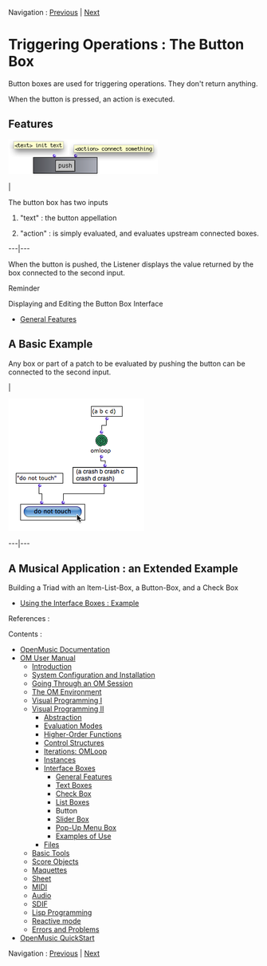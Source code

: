
Navigation : [Previous](ListBoxes "page précédente\(List Boxes\)")
| [Next](Slider "Next\(Slider Box\)")

# Triggering Operations : The Button Box

Button boxes are used for triggering operations. They don't return anything.

When the  button is pressed, an action is executed.

## Features

![](../res/push.png)

|

The  button box has two inputs

  1. "text" : the button appellation

  2. "action" : is simply evaluated, and evaluates upstream connected boxes.

  
  
---|---  
  
When the button is pushed, the Listener displays the value returned by the box
connected to the second input.

Reminder

Displaying and Editing the Button Box Interface

  * [General Features](GeneralFeatures)

## A Basic Example

Any box or part of a patch to be evaluated by pushing the button can be
connected to the second input.

|

![](../res/bouton.png)  
  
---|---  
  
## A Musical Application : an Extended Example

Building a Triad with an Item-List-Box, a Button-Box, and a Check Box

  * [Using the Interface Boxes : Example](InterfaceExample)

References :

Contents :

  * [OpenMusic Documentation](OM-Documentation)
  * [OM User Manual](OM-User-Manual)
    * [Introduction](00-Contents)
    * [System Configuration and Installation](Installation)
    * [Going Through an OM Session](Goingthrough)
    * [The OM Environment](Environment)
    * [Visual Programming I](BasicVisualProgramming)
    * [Visual Programming II](AdvancedVisualProgramming)
      * [Abstraction](Abstraction)
      * [Evaluation Modes](EvalModes)
      * [Higher-Order Functions](HighOrder)
      * [Control Structures](Control)
      * [Iterations: OMLoop](OMLoop)
      * [Instances](Instances)
      * [Interface Boxes](InterfaceBoxes)
        * [General Features](GeneralFeatures)
        * [Text Boxes](TextBoxes)
        * [Check Box](CheckBox)
        * [List Boxes](ListBoxes)
        * Button
        * [Slider Box](Slider)
        * [Pop-Up Menu Box](MenuBoxes)
        * [Examples of Use](InterfaceExample)
      * [Files](Files)
    * [Basic Tools](BasicObjects)
    * [Score Objects](ScoreObjects)
    * [Maquettes](Maquettes)
    * [Sheet](Sheet)
    * [MIDI](MIDI)
    * [Audio](Audio)
    * [SDIF](SDIF)
    * [Lisp Programming](Lisp)
    * [Reactive mode](Reactive)
    * [Errors and Problems](errors)
  * [OpenMusic QuickStart](QuickStart-Chapters)

Navigation : [Previous](ListBoxes "page précédente\(List Boxes\)")
| [Next](Slider "Next\(Slider Box\)")

